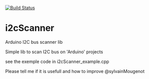 [![Build Status](https://travis-ci.org/smougenot/i2cScanner.svg?branch=master)](https://travis-ci.org/smougenot/i2cScanner)

# i2cScanner
Arduino I2C bus scanner lib

Simple lib to scan I2C bus on 'Arduino' projects

see the exemple code in i2cScanner_example.cpp

Please tell me if it is usefull and how to improve 
@sylvainMougenot
